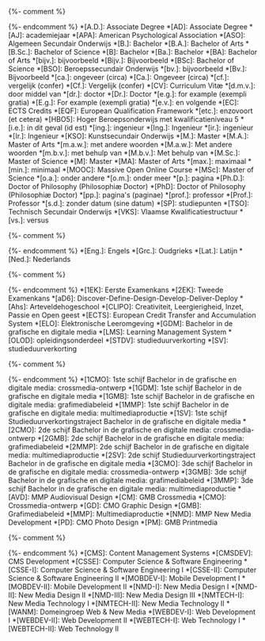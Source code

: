 {%- comment %}
<!-- Academisch -->
{%- endcomment %}
*[A.D.]:                    Associate Degree
*[AD]:                      Associate Degree
*[AJ]:                      academiejaar
*[APA]:                     American Psychological Association
*[ASO]:                     Algemeen Secundair Onderwijs
*[B.]:                      Bachelor
*[B.A.]:                    Bachelor of Arts
*[B.Sc.]:                   Bachelor of Science
*[B]:                       Bachelor
*[Ba.]:                     Bachelor
*[BA]:                      Bachelor of Arts
*[bijv.]:                   bijvoorbeeld
*[Bijv.]:                   Bijvoorbeeld
*[BSc]:                     Bachelor of Science
*[BSO]:                     Beroepssecundair Onderwijs
*[bv.]:                     bijvoorbeeld
*[Bv.]:                     Bijvoorbeeld
*[ca.]:                     ongeveer (circa)
*[Ca.]:                     Ongeveer (circa)
*[cf.]:                     vergelijk (confer)
*[Cf.]:                     Vergelijk (confer)
*[CV]:                      Curriculum Vitæ
*[d.m.v.]:                  door middel van
*[dr.]:                     doctor
*[Dr.]:                     Doctor
*[e.g.]:                    for example (exempli gratia)
*[E.g.]:                    For example (exempli gratia)
*[e.v.]:                    en volgende
*[EC]:                      ECTS Credits
*[EQF]:                     European Qualification Framework
*[etc.]:                    enzovoort (et cetera) 
*[HBO5]:                    Hoger Beroepsonderwijs met kwalificatieniveau 5
*[i.e.]:                    in dit geval (id est)
*[ing.]:                    ingenieur
*[Ing.]:                    Ingenieur
*[ir.]:                     ingenieur
*[Ir.]:                     Ingenieur
*[KSO]:                     Kunstsecundair Onderwijs
*[M.]:                      Master
*[M.A.]:                    Master of Arts
*[m.a.w.]:                  met andere woorden
*[M.a.w.]:                  Met andere woorden
*[m.b.v.]:                  met behulp van
*[M.b.v.]:                  Met behulp van
*[M.Sc.]:                   Master of Science
*[M]:                       Master
*[MA]:                      Master of Arts
*[max.]:                    maximaal
*[min.]:                    minimaal
*[MOOC]:                    Massive Open Online Course
*[MSc]:                     Master of Science
*[o.a.]:                    onder andere
*[o.m.]:                    onder meer
*[p.]:                      pagina
*[Ph.D.]:                   Doctor of Philosophy (Philosophiæ Doctor)
*[PhD]:                     Doctor of Philosophy (Philosophiæ Doctor)
*[pp.]:                     pagina's (paginae)
*[prof.]:                   professor
*[Prof.]:                   Professor
*[s.d.]:                    zonder datum (sine datum)
*[SP]:                      studiepunten
*[TSO]:                     Technisch Secundair Onderwijs
*[VKS]:                     Vlaamse Kwalificatiestructuur
*[vs.]:                     versus

{%- comment %}
<!-- Talen -->
{%- endcomment %}
*[Eng.]:                    Engels
*[Grc.]:                    Oudgrieks
*[Lat.]:                    Latijn
*[Ned.]:                    Nederlands

{%- comment %}
<!-- Algemeen -->
{%- endcomment %}
*[1EK]:                     Eerste Examenkans
*[2EK]:                     Tweede Examenkans
*[aD6]:                     Discover-Define-Design-Develop-Deliver-Deploy
*[Ahs]:                     Arteveldehogeschool
*[CLIPO]:                   Creativiteit, Leergierigheid, Inzet, Passie en Open geest
*[ECTS]:                    European Credit Transfer and Accumulation System
*[ELO]:                     Elektronische Leeromgeving
*[GDM]:                     Bachelor in de grafische en digitale media
*[LMS]:                     Learning Management System
*[OLOD]:                    opleidingsonderdeel
*[STDV]:                    studieduurverkorting
*[SV]:                      studieduurverkorting

{%- comment %}
<!-- Afstudeerrichtingen en algemeen -->
{%- endcomment %}
*[1CMO]:                    1ste schijf Bachelor in de grafische en digitale media: crossmedia-ontwerp
*[1GDM]:                    1ste schijf Bachelor in de grafische en digitale media
*[1GMB]:                    1ste schijf Bachelor in de grafische en digitale media: grafimediabeleid
*[1MMP]:                    1ste schijf Bachelor in de grafische en digitale media: multimediaproductie
*[1SV]:                     1ste schijf Studieduurverkortingstraject Bachelor in de grafische en digitale media
*[2CMO]:                    2de schijf Bachelor in de grafische en digitale media: crossmedia-ontwerp
*[2GMB]:                    2de schijf Bachelor in de grafische en digitale media: grafimediabeleid
*[2MMP]:                    2de schijf Bachelor in de grafische en digitale media: multimediaproductie
*[2SV]:                     2de schijf Studieduurverkortingstraject Bachelor in de grafische en digitale media
*[3CMO]:                    3de schijf Bachelor in de grafische en digitale media: crossmedia-ontwerp
*[3GMB]:                    3de schijf Bachelor in de grafische en digitale media: grafimediabeleid
*[3MMP]:                    3de schijf Bachelor in de grafische en digitale media: multimediaproductie
*[AVD]:                     MMP Audiovisual Design
*[CM]:                      GMB Crossmedia
*[CMO]:                     Crossmedia-ontwerp
*[GD]:                      CMO Graphic Design
*[GMB]:                     Grafimediabeleid
*[MMP]:                     Multimediaproductie
*[NMD]:                     MMP New Media Development
*[PD]:                      CMO Photo Design
*[PM]:                      GMB Printmedia

{%- comment %}
<!-- Opleidingsonderdelen -->
{%- endcomment %}
*[CMS]:                     Content Management Systems
*[CMSDEV]:                  CMS Development
*[CSSE]:                    Computer Science & Software Engineering
*[CSSE-I]:                  Computer Science & Software Engineering I
*[CSSE-II]:                 Computer Science & Software Engineering II
*[MOBDEV-I]:                Mobile Development I
*[MOBDEV-II]:               Mobile Development II
*[NMD-I]:                   New Media Design I
*[NMD-II]:                  New Media Design II
*[NMD-III]:                 New Media Design III
*[NMTECH-I]:                New Media Technology I
*[NMTECH-II]:               New Media Technology II
*[WANM]:                    Domeingroep Web & New Media
*[WEBDEV-I]:                Web Development I
*[WEBDEV-II]:               Web Development II
*[WEBTECH-I]:               Web Technology I
*[WEBTECH-II]:              Web Technology II
